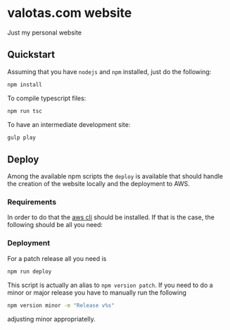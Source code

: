 # valotas.com website
Just my personal website

## Quickstart
Assuming that you have `nodejs` and `npm` installed, just do the following:

```bash
npm install
```

To compile typescript files:

```bash
npm run tsc
```

To have an intermediate development site:

```bash
gulp play
```

## Deploy
Among the available npm scripts the `deploy` is available that should handle the creation of the website locally and the deployment
to AWS.

### Requirements

In order to do that the [aws cli](http://docs.aws.amazon.com/cli/latest/userguide/installing.html) should be installed. If
that is the case, the following should be all you need:

### Deployment

For a patch release all you need is

```bash
npm run deploy
```

This script is actually an alias to `npm version patch`. If you need to do a minor or major release you have to manually run
the following

```bash
npm version minor -m "Release v%s"
```

adjusting minor appropriatelly.
